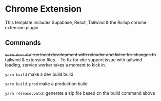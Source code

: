 # Chrome Extension

This template includes Supabase, React, Tailwind & the Rollup chrome extension
plugin

## Commands

~~`yarn dev:old` run local development with reloader and listen for changes to
tailwind & extension files.~~ - To fix for vite support issue with tailwind loading, service worker takes a moment to kick in.

`yarn build` make a dev build build

`yarn build:prod` make a production build

`yarn release:patch` generate a zip file based on the build command above
